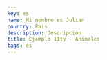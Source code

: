 ```yaml
---
key: es
name: Mi nombre es Julian
country: Pais
description: Descripción
title: Ejemplo 11ty - Animales
tags: es
---
```

